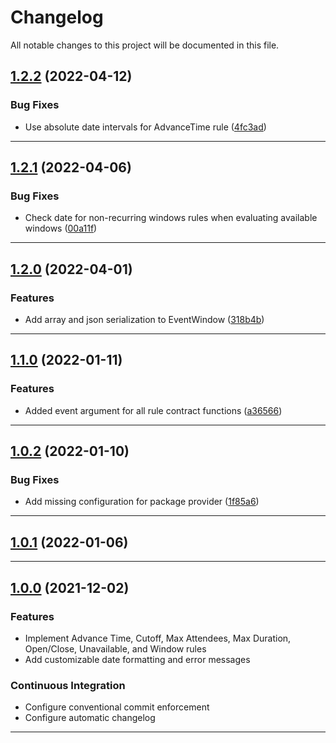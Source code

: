 <!--- BEGIN HEADER -->
# Changelog

All notable changes to this project will be documented in this file.
<!--- END HEADER -->

## [1.2.2](https://github.com/vetmoves/com.moves.php.eloquent.verifiable.rules.calendar/compare/1.2.1...1.2.2) (2022-04-12)
### Bug Fixes

* Use absolute date intervals for AdvanceTime rule ([4fc3ad](https://github.com/vetmoves/com.moves.php.eloquent.verifiable.rules.calendar/commit/4fc3adba18df380fa4716b20e1506dbe34577677))


---

## [1.2.1](https://github.com/vetmoves/com.moves.php.eloquent.verifiable.rules.calendar/compare/1.2.0...1.2.1) (2022-04-06)
### Bug Fixes

* Check date for non-recurring windows rules when evaluating available windows ([00a11f](https://github.com/vetmoves/com.moves.php.eloquent.verifiable.rules.calendar/commit/00a11f5ee267fd83c519c3709e1d811bfe03ae3e))


---

## [1.2.0](https://github.com/vetmoves/com.moves.php.eloquent.verifiable.rules.calendar/compare/1.1.0...1.2.0) (2022-04-01)
### Features

* Add array and json serialization to EventWindow ([318b4b](https://github.com/vetmoves/com.moves.php.eloquent.verifiable.rules.calendar/commit/318b4bccd603492937906c41fe4d29c4baabaa53))


---

## [1.1.0](https://github.com/vetmoves/com.moves.php.eloquent.verifiable.rules.calendar/compare/1.0.2...1.1.0) (2022-01-11)
### Features

* Added event argument for all rule contract functions ([a36566](https://github.com/vetmoves/com.moves.php.eloquent.verifiable.rules.calendar/commit/a3656694f8e9522243332144c60bedbab25a3a3c))


---

## [1.0.2](https://github.com/vetmoves/com.moves.php.eloquent.verifiable.rules.calendar/compare/1.0.1...1.0.2) (2022-01-10)
### Bug Fixes

* Add missing configuration for package provider ([1f85a6](https://github.com/vetmoves/com.moves.php.eloquent.verifiable.rules.calendar/commit/1f85a66882e57f660d6e0a1d703325d15f6263e9))


---

## [1.0.1](https://github.com/vetmoves/com.moves.php.eloquent.verifiable.rules.calendar/compare/1.0.0...1.0.1) (2022-01-06)

---

## [1.0.0](https://github.com/vetmoves/com.moves.php.eloquent.verifiable.rules.calendar/compare/0.0.0...1.0.0) (2021-12-02)
### Features

* Implement Advance Time, Cutoff, Max Attendees, Max Duration, Open/Close, Unavailable, and Window rules
* Add customizable date formatting and error messages

### Continuous Integration

* Configure conventional commit enforcement
* Configure automatic changelog

---

